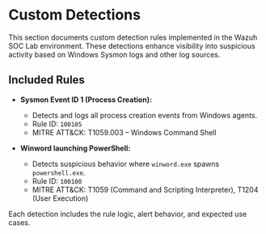 # Custom Detections

This section documents custom detection rules implemented in the Wazuh SOC Lab environment. These detections enhance visibility into suspicious activity based on Windows Sysmon logs and other log sources.

## Included Rules

- **Sysmon Event ID 1 (Process Creation):**
  - Detects and logs all process creation events from Windows agents.
  - Rule ID: `100105`
  - MITRE ATT&CK: T1059.003 – Windows Command Shell

- **Winword launching PowerShell:**
  - Detects suspicious behavior where `winword.exe` spawns `powershell.exe`.
  - Rule ID: `100100`
  - MITRE ATT&CK: T1059 (Command and Scripting Interpreter), T1204 (User Execution)

Each detection includes the rule logic, alert behavior, and expected use cases.

